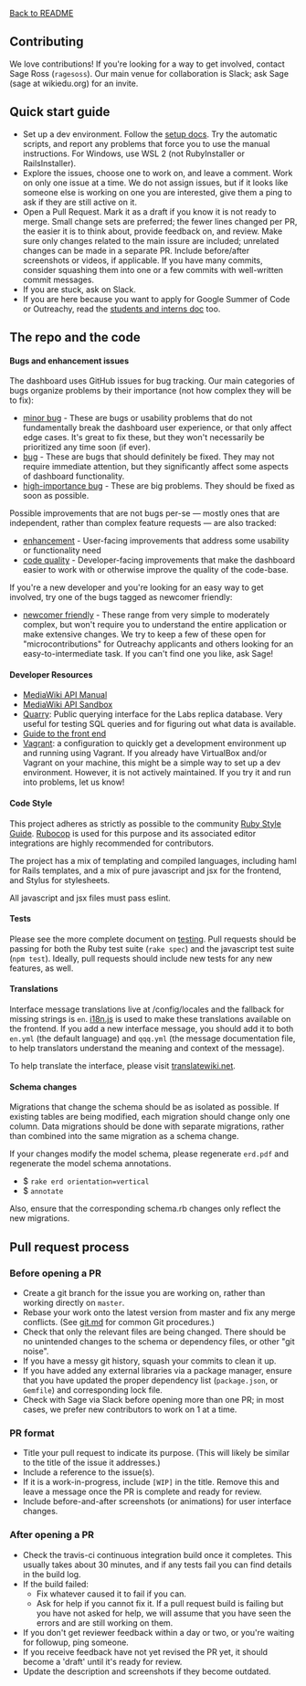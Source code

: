 [Back to README](README.md)

## Contributing

We love contributions! If you're looking for a way to get involved, contact
Sage Ross (`ragesoss`). Our main venue for collaboration is Slack; ask Sage (sage at wikiedu.org) for an invite.

## Quick start guide

* Set up a dev environment. Follow the [setup docs](docs/setup.md). Try the automatic scripts, and report any problems that force you to use the manual instructions. For Windows, use WSL 2 (not RubyInstaller or RailsInstaller).
* Explore the issues, choose one to work on, and leave a comment. Work on only one issue at a time. We do not assign issues, but if it looks like someone else is working on one you are interested, give them a ping to ask if they are still active on it.
* Open a Pull Request. Mark it as a draft if you know it is not ready to merge. Small change sets are preferred; the fewer lines changed per PR, the easier it is to think about, provide feedback on, and review. Make sure only changes related to the main issure are included; unrelated changes can be made in a separate PR. Include before/after screenshots or videos, if applicable. If you have many commits, consider squashing them into one or a few commits with well-written commit messages.
* If you are stuck, ask on Slack.
* If you are here because you want to apply for Google Summer of Code or Outreachy, read the [students and interns doc](docs/students_and_interns.md) too.

## The repo and the code

#### Bugs and enhancement issues

The dashboard uses GitHub issues for bug tracking. Our main categories of bugs
organize problems by their importance (not how complex they will be to fix):
* [minor bug](https://github.com/WikiEducationFoundation/WikiEduDashboard/labels/minor%20bug) - These are bugs or usability problems that do not fundamentally break the dashboard user experience, or that only affect edge cases. It's great to fix these, but they won't necessarily be prioritized any time soon (if ever).
* [bug](https://github.com/WikiEducationFoundation/WikiEduDashboard/labels/bug) - These are bugs that should definitely be fixed. They may not require immediate attention, but they significantly affect some aspects of dashboard functionality.
* [high-importance bug](https://github.com/WikiEducationFoundation/WikiEduDashboard/labels/high-importance%20bug) - These are big problems. They should be fixed as soon as possible.

Possible improvements that are not bugs per-se — mostly ones that are independent, rather than complex feature requests — are also tracked:
* [enhancement](https://github.com/WikiEducationFoundation/WikiEduDashboard/issues?utf8=%E2%9C%93&q=is%3Aissue+is%3Aopen+label%3Aenhancement) - User-facing improvements that address some usability or functionality need
* [code quality](https://github.com/WikiEducationFoundation/WikiEduDashboard/issues?q=is%3Aissue+is%3Aopen+label%3A%22code+quality%22) - Developer-facing improvements that make the dashboard easier to work with or otherwise improve the quality of the code-base.

If you're a new developer and you're looking for an easy way to get involved, try one of the bugs tagged as newcomer friendly:
* [newcomer friendly](https://github.com/WikiEducationFoundation/WikiEduDashboard/issues?q=is%3Aissue+is%3Aopen+label%3A%22newcomer+friendly%22) - These range from very simple to moderately complex, but won't require you to understand the entire application or make extensive changes. We try to keep a few of these open for "microcontributions" for Outreachy applicants and others looking for an easy-to-intermediate task. If you can't find one you like, ask Sage!

#### Developer Resources

- [MediaWiki API Manual](https://www.mediawiki.org/wiki/Manual:Contents)
- [MediaWiki API Sandbox](https://en.wikipedia.org/wiki/Special%3aApiSandbox)
- [Quarry](http://quarry.wmflabs.org/): Public querying interface for the Labs replica database. Very useful for testing SQL queries and for figuring out what data is available.
- [Guide to the front end](docs/frontend.md)
- [Vagrant](https://github.com/marxarelli/wikied-vagrant): a configuration to quickly get a development environment up and running using Vagrant. If you already have VirtualBox and/or Vagrant on your machine, this might be a simple way to set up a dev environment. However, it is not actively maintained. If you try it and run into problems, let us know!

#### Code Style
This project adheres as strictly as possible to the community [Ruby Style Guide](https://github.com/bbatsov/ruby-style-guide). [Rubocop](https://github.com/bbatsov/rubocop) is used for this purpose and its associated editor integrations are highly recommended for contributors.

The project has a mix of templating and compiled languages, including haml for Rails templates, and a mix of pure javascript and jsx for the frontend, and Stylus for stylesheets.

All javascript and jsx files must pass eslint.

#### Tests
Please see the more complete document on [testing](docs/testing.md). Pull requests should be passing for both the Ruby test suite (`rake spec`) and the javascript test suite (`npm test`). Ideally, pull requests should include new tests for any new features, as well.

#### Translations
Interface message translations live at /config/locales and the fallback for missing strings is `en`. [i18n.js](https://github.com/fnando/i18n-js) is used to make these translations available on the frontend. If you add a new interface message, you should add it to both `en.yml` (the default language) and `qqq.yml` (the message documentation file, to help translators understand the meaning and context of the message).

To help translate the interface, please visit [translatewiki.net](https://translatewiki.net/wiki/Translating:Wiki_Ed_Dashboard).

#### Schema changes
Migrations that change the schema should be as isolated as possible. If existing tables are being modified, each migration should change only one column. Data migrations should be done with separate migrations, rather than combined into the same migration as a schema change.

If your changes modify the model schema, please regenerate `erd.pdf` and regenerate the model schema annotations.

* $ `rake erd orientation=vertical`
* $ `annotate`

Also, ensure that the corresponding schema.rb changes only reflect the new migrations.

## Pull request process

### Before opening a PR
- Create a git branch for the issue you are working on, rather than working directly on `master`.
- Rebase your work onto the latest version from master and fix any merge conflicts. (See [git.md](docs/git.md) for common Git procedures.)
- Check that only the relevant files are being changed. There should be no unintended changes to the schema or dependency files, or other "git noise".
- If you have a messy git history, squash your commits to clean it up.
- If you have added any external libraries via a package manager, ensure that you have updated the proper dependency list (`package.json`, or `Gemfile`) and corresponding lock file.
- Check with Sage via Slack before opening more than one PR; in most cases, we prefer new contributors to work on 1 at a time.

### PR format
- Title your pull request to indicate its purpose. (This will likely be similar to the title of the issue it addresses.)
- Include a reference to the issue(s).
- If it is a work-in-progress, include `[WIP]` in the title. Remove this and leave a message once the PR is complete and ready for review.
- Include before-and-after screenshots (or animations) for user interface changes.

### After opening a PR
- Check the travis-ci continuous integration build once it completes. This usually takes about 30 minutes, and if any tests fail you can find details in the build log.
- If the build failed:
  - Fix whatever caused it to fail if you can.
  - Ask for help if you cannot fix it. If a pull request build is failing but you have not asked for help, we will assume that you have seen the errors and are still working on them.
- If you don't get reviewer feedback within a day or two, or you're waiting for followup, ping someone.
- If you receive feedback have not yet revised the PR yet, it should become a 'draft' until it's ready for review.
- Update the description and screenshots if they become outdated.

